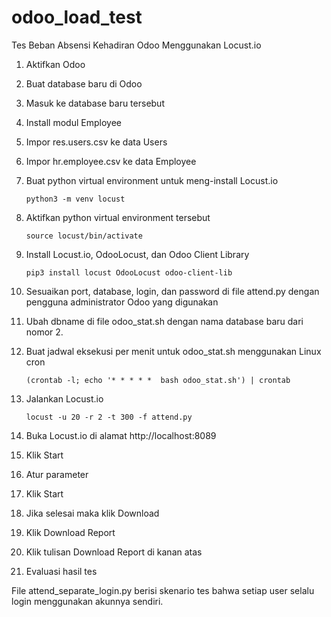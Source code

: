 # odoo_load_test
Tes Beban Absensi Kehadiran Odoo Menggunakan Locust.io

1. Aktifkan Odoo
2. Buat database baru di Odoo
3. Masuk ke database baru tersebut
4. Install modul Employee
5. Impor res.users.csv ke data Users
6. Impor hr.employee.csv ke data Employee
7. Buat python virtual environment untuk meng-install Locust.io

       python3 -m venv locust

8. Aktifkan python virtual environment tersebut

       source locust/bin/activate
   
10. Install Locust.io, OdooLocust, dan Odoo Client Library

        pip3 install locust OdooLocust odoo-client-lib
    
12. Sesuaikan port, database, login, dan password di file attend.py dengan pengguna administrator Odoo yang digunakan
13. Ubah dbname di file odoo_stat.sh dengan nama database baru dari nomor 2.
14. Buat jadwal eksekusi per menit untuk odoo_stat.sh menggunakan Linux cron

        (crontab -l; echo '* * * * *  bash odoo_stat.sh') | crontab
    
16. Jalankan Locust.io

        locust -u 20 -r 2 -t 300 -f attend.py
    
17. Buka Locust.io di alamat http://localhost:8089
18. Klik Start
19. Atur parameter
20. Klik Start
21. Jika selesai maka klik Download
22. Klik Download Report
24. Klik tulisan Download Report di kanan atas
25. Evaluasi hasil tes

File attend_separate_login.py berisi skenario tes bahwa setiap user selalu login menggunakan akunnya sendiri.

